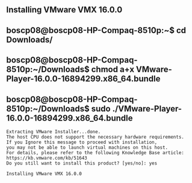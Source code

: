 ## Installing VMware VMX 16.0.0


## boscp08@boscp08-HP-Compaq-8510p:~$ cd Downloads/
## boscp08@boscp08-HP-Compaq-8510p:~/Downloads$ chmod a+x VMware-Player-16.0.0-16894299.x86_64.bundle 
## boscp08@boscp08-HP-Compaq-8510p:~/Downloads$ sudo ./VMware-Player-16.0.0-16894299.x86_64.bundle

````
Extracting VMware Installer...done.
The host CPU does not support the necessary hardware requirements.
If you Ignore this message to proceed with installation, 
you may not be able to launch virtual machines on this host.
For details, please refer to the following Knowledge Base article:
https://kb.vmware.com/kb/51643
Do you still want to install this product? [yes/no]: yes

Installing VMware VMX 16.0.0
````
